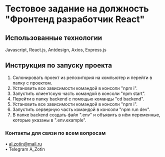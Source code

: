 # Тестовое задание на должность "Фронтенд разработчик React"

## Использованные технологии

Javascript, React.js, Antdesign, Axios, Express.js

## Инструкция по запуску проекта

1. Склонировать проект из репозитория на компьютер и перейти в папку с проектом.
2. Установить все зависимости командой в консоли "npm i".
3. Запустить клиентскую часть командой в консоли "npm start".
4. Перейти в папку backend c помощью команды "cd backend".
5. Установить все зависимости командой в консоли "npm i".
6. Запустить серверную часть командой в консоли "npm run dev".
7. В папке backend создать файл ".env" и объявить в нём переменные, которые указаны в ".env.example".

### Контакты для связи по всем вопросам

• al.zotin@mail.ru\
• Telegram A_Zotin
